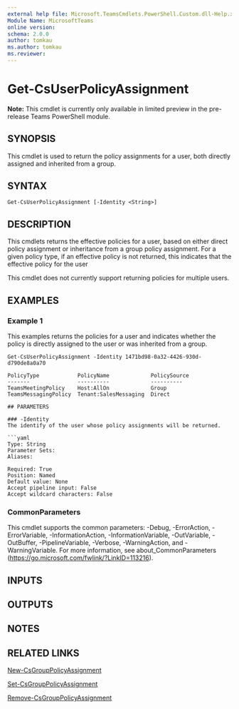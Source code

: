 ```yaml
---
external help file: Microsoft.TeamsCmdlets.PowerShell.Custom.dll-Help.xml
Module Name: MicrosoftTeams
online version:
schema: 2.0.0
author: tomkau
ms.author: tomkau
ms.reviewer:
---
```


# Get-CsUserPolicyAssignment

**Note:** This cmdlet is currently only available in limited preview in the pre-release Teams PowerShell module.

## SYNOPSIS
This cmdlet is used to return the policy assignments for a user, both directly assigned and inherited from a group.

## SYNTAX

```
Get-CsUserPolicyAssignment [-Identity <String>]
```

## DESCRIPTION
This cmdlets returns the effective policies for a user, based on either direct policy assignment or inheritance from a group policy assignment.  For a given policy type, if an effective policy is not returned, this indicates that the effective policy for the user  

This cmdlet does not currently support returning policies for multiple users.

## EXAMPLES

### Example 1
This examples returns the policies for a user and indicates whether the policy is directly assigned to the user or was inherited from a group.

```
Get-CsUserPolicyAssignment -Identity 1471bd98-0a32-4426-930d-d790de8a0a70

PolicyType            PolicyName             PolicySource
-------               ----------             ----------  
TeamsMeetingPolicy    Host:AllOn             Group
TeamsMessagingPolicy  Tenant:SalesMessaging  Direct

## PARAMETERS

### -Identity
The identify of the user whose policy assignments will be returned.

```yaml
Type: String
Parameter Sets:
Aliases:

Required: True
Position: Named
Default value: None
Accept pipeline input: False
Accept wildcard characters: False
```

### CommonParameters
This cmdlet supports the common parameters: -Debug, -ErrorAction, -ErrorVariable, -InformationAction, -InformationVariable, -OutVariable, -OutBuffer, -PipelineVariable, -Verbose, -WarningAction, and -WarningVariable.
For more information, see about_CommonParameters (https://go.microsoft.com/fwlink/?LinkID=113216).

## INPUTS

## OUTPUTS

## NOTES

## RELATED LINKS

[New-CsGroupPolicyAssignment]()

[Set-CsGroupPolicyAssignment]()

[Remove-CsGroupPolicyAssignment]()
